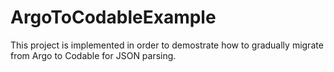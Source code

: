# ArgoToCodableExample
This project is implemented in order to demostrate how to gradually migrate from Argo to Codable for JSON parsing.
